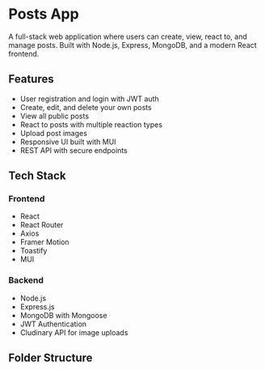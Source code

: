 # Posts App

A full-stack web application where users can create, view, react to, and manage posts. Built with Node.js, Express, MongoDB, and a modern React frontend.

## Features

- User registration and login with JWT auth
- Create, edit, and delete your own posts
- View all public posts
- React to posts with multiple reaction types
- Upload post images
- Responsive UI built with MUI
- REST API with secure endpoints

## Tech Stack

### Frontend
- React
- React Router
- Axios
- Framer Motion
- Toastify
- MUI

### Backend
- Node.js
- Express.js
- MongoDB with Mongoose
- JWT Authentication
- Cludinary API for image uploads

## Folder Structure

